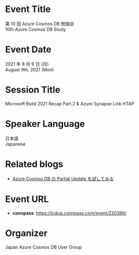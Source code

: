 # Event Title

第 10 回 Azure Cosmos DB 勉強会  
10th Azure Cosmos DB Study  

# Event Date

2021 年 8 月 9 日 (月)  
August 9th, 2021 (Mon)  

# Session Title

Microsoft Build 2021 Recap Part.2 & Azure Synapse Link HTAP

# Speaker Language

日本語  
Japanese  

# Related blogs

- [Azure Cosmos DB の Partial Update を試してみる](https://zenn.dev/ymasaoka/articles/try-azure-cosmosdb-partial-update)

# Event URL

- **connpass**: https://jcdug.connpass.com/event/220396/
 
# Organizer

Japan Azure Cosmos DB User Group